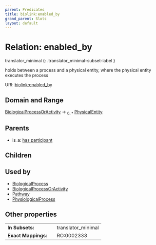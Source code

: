```yaml
---
parent: Predicates
title: biolink:enabled_by
grand_parent: Slots
layout: default
---
```


# Relation: enabled_by

translator_minimal
{: .translator_minimal-subset-label }


holds between a process and a physical entity, where the physical entity executes the process

URI: [biolink:enabled_by](https://w3id.org/biolink/vocab/enabled_by)

## Domain and Range

[BiologicalProcessOrActivity](BiologicalProcessOrActivity.md) ->  <sub>0..*</sub> [PhysicalEntity](PhysicalEntity.md)

## Parents

 *  is_a: [has participant](has_participant.md)

## Children


## Used by

 * [BiologicalProcess](BiologicalProcess.md)
 * [BiologicalProcessOrActivity](BiologicalProcessOrActivity.md)
 * [Pathway](Pathway.md)
 * [PhysiologicalProcess](PhysiologicalProcess.md)

## Other properties

|  |  |  |
| --- | --- | --- |
| **In Subsets:** | | translator_minimal |
| **Exact Mappings:** | | RO:0002333 |

